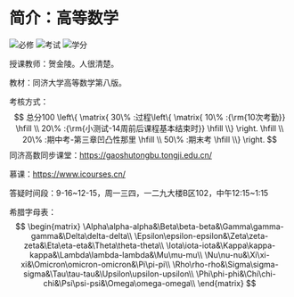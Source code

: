 # 简介：高等数学

![必修](https://img.shields.io/badge/%E5%BF%85%E4%BF%AE-red) ![考试](https://img.shields.io/badge/%E8%80%83%E8%AF%95-gold) ![学分](https://img.shields.io/badge/%E5%AD%A6%E5%88%86-5.0-white)

授课教师：贺金陵。人很清楚。

教材：同济大学高等数学第八版。

考核方式：
$$
总分100 \left\{ \matrix{
  30\% :过程\left\{ \matrix{
  10\% :{\rm{10次考勤}} \hfill \\ 
  20\% :{\rm{小测试-14周前后课程基本结束时}} \hfill \\}  \right. \hfill \\ 
  20\% :期中考-第三章凹凸性那里 \hfill \\ 
  50\% :期末考 \hfill \\}  \right.
$$
同济高数同步课堂：https://gaoshutongbu.tongji.edu.cn/

慕课：https://www.icourses.cn/

答疑时间段：9-16~12-15，周一三四，一二九大楼B区102，中午12:15~1:15

希腊字母表：
$$
\begin{matrix}
  \Alpha\alpha-alpha&\Beta\beta-beta&\Gamma\gamma-gamma&\Delta\delta-delta\\
  \Epsilon\epsilon-epsilon&\Zeta\zeta-zeta&\Eta\eta-eta&\Theta\theta-theta\\
  \Iota\iota-iota&\Kappa\kappa-kappa&\Lambda\lambda-lambda&\Mu\mu-mu\\
  \Nu\nu-nu&\Xi\xi-xi&\Omicron\omicron-omicron&\Pi\pi-pi\\
  \Rho\rho-rho&\Sigma\sigma-sigma&\Tau\tau-tau&\Upsilon\upsilon-upsilon\\
  \Phi\phi-phi&\Chi\chi-chi&\Psi\psi-psi&\Omega\omega-omega\\
\end{matrix}
$$
